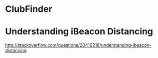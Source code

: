 ClubFinder
==========







# Understanding iBeacon Distancing

http://stackoverflow.com/questions/20416218/understanding-ibeacon-distancing
